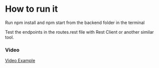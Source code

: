 # How to run it

Run npm install and npm start from the backend folder in the terminal

Test the endpoints in the routes.rest file with Rest Client or another similar tool.

### Video

[Video Example](https://youtu.be/5S6YAcHJTkc)
